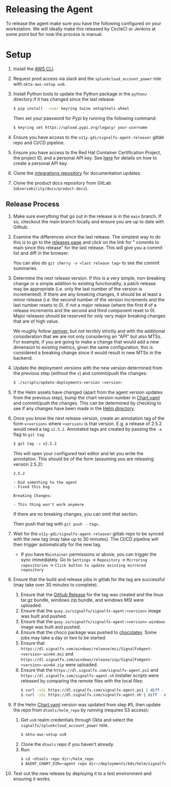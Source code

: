 # Releasing the Agent

To release the agent make sure you have the following configured on your
workstation.  We will ideally make this released by CircleCI or Jenkins at some
point but for now the process is manual.

# Setup

1. Install the [AWS CLI](
   https://docs.aws.amazon.com/cli/latest/userguide/install-cliv2.html).

1. Request prod access via slack and the `splunkcloud_account_power` role with
   `okta-aws-setup us0`.

1. Install Python tools to update the Python package in the `python/`
   directory if it has changed since the last release:

   ```sh
   $ pip install --user keyring twine setuptools wheel
   ```

   Then set your password for Pypi by running the following command:

   ```sh
   $ keyring set https://upload.pypi.org/legacy/ your-username
   ```

1. Ensure you have access to the `o11y-gdi/signalfx-agent-releaser` gitlab
   repo and CI/CD pipeline.

1. Ensure you have access to the Red Hat Container Certification Project, the
   project ID, and a personal API key.  See [here](
   https://redhat-connect.gitbook.io/partner-guide-for-red-hat-openshift-and-container/appendix/connect-portal-api/project-creation#api-key)
   for details on how to create a personal API key.

1. Clone the [integrations repository](https://github.com/signalfx/integrations)
   for documentation updates.

1. Clone the product docs repository from GitLab (`observability/docs/product-docs`).

## Release Process

1. Make sure everything that go out in the release is in the `main` branch.
   If so, checkout the main branch locally and ensure you are up to date
   with Github.

1. Examine the differences since the last release.  The simplest way to do
   this is to go to the [releases
   page](https://github.com/signalfx/signalfx-agent/releases) and click on the
   link for "<N> commits to main since this release" for the last release.
   This will give you a commit list and diff in the browser.

   You can also do `git cherry -v <last release tag>` to see the commit
   summaries.

1. Determine the next release version.  If this is a very simple, non-breaking
   change or a simple addition to existing functionality, a patch release may
   be appropriate (i.e. only the last number of the version is incremented).
   If there are any breaking changes, it should be at least a minor release
   (i.e. the second number of the version increments and the last number
   resets to 0), if not a major release (where the first # of a release
   increments and the second and third component reset to 0).  Major releases
   should be reserved for only very major breaking changes that are of high
   value.

   We roughly follow [semver](https://semver.org/), but not terribly
   strictly and with the additional consideration that we are not only
   considering an "API" but also MTSs.  For example, if you are going to make
   a change that would add a new dimension to existing metrics, given the same
   configuration, this is considered a breaking change since it would result
   in new MTSs in the backend.

1. Update the deployment versions with the new version determined from the
   previous step (without the `v`) and commit/push the changes:

   ```sh
   $ ./scripts/update-deployments-version <version>
   ```

1. If the Helm assets have changed (apart from the agent version updates from
   the previous step), bump the chart version number in
   [Chart.yaml](deployments/k8s/helm/signalfx-agent/Chart.yaml) and commit/push
   the changes. This can be determined by checking to see if any changes have
   been made in the [Helm directory](deployments/k8s/helm).

1. Once you know the next release version, create an annotation tag of the
   form `v<version>` where `<version>` is that version.  E.g. a release of
   2.5.2 would need a tag `v2.5.2`.  Annotated tags are created by passing the
   `-a` flag to `git tag`:

   ```sh
   $ git tag -a v2.5.2
   ```

   This will open your configured text editor and let you write the
   annotation.  This should be of the form (assuming you are releasing version
   2.5.2):

   ```
   2.5.2

   - Did something to the agent
   - Fixed this bug

   Breaking Changes:

   - This thing won't work anymore
   ```

   If there are no breaking changes, you can omit that section.

   Then push that tag with `git push --tags`.

1. Wait for the `o11y-gdi/signalfx-agent-releaser` gitlab repo to be synced
   with the new tag (may take up to 30 minutes). The CI/CD pipeline will then
   trigger automatically for the new tag.
   - If you have `Maintainer` permissions or above, you can trigger the sync
     immediately. Go to `Settings` -> `Repository` -> `Mirroring repositories` ->
     `Click button to update existing mirrored repository`

1. Ensure that the build and release jobs in gitlab for the tag are successful
   (may take over 30 minutes to complete).
   1. Ensure that the [Github Release](
      https://github.com/signalfx/signalfx-agent/releases) for the tag was
      created and the linux tar.gz bundle, windows zip bundle, and windows MSI
      were uploaded.
   1. Ensure that the `quay.io/signalfx/signalfx-agent:<version>` image was
      built and pushed.
   1. Ensure that the `quay.io/signalfx/signalfx-agent:<version>-windows`
      image was built and pushed.
   1. Ensure that the choco package was pushed to [chocolatey](
      https://community.chocolatey.org/packages/signalfx-agent). Some jobs may take
      a day or two to be started.
   1. Ensure that `https://dl.signalfx.com/windows/release/msi/SignalFxAgent-<version>-win64.msi`
      and `https://dl.signalfx.com/windows/release/zip/SignalFxAgent-<version>-win64.zip`
      were uploaded.
   1. Ensure that the `https://dl.signalfx.com/signalfx-agent.ps1` and
      `https://dl.signalfx.com/signalfx-agent.sh` installer scripts were released
      by comparing the remote files with the local files:
      ```sh
      $ curl -sSL https://dl.signalfx.com/signalfx-agent.ps1 | diff - deployments/installer/install.ps1
      $ curl -sSL https://dl.signalfx.com/signalfx-agent.sh | diff - deployments/installer/install.sh
      ```

1. If the Helm [Chart.yaml](./deployments/k8s/helm/signalfx-agent/Chart.yaml)
   version was updated from step #5, then update the repo from
   `dtools/helm_repo` by running (requires S3 access):
   1. Get `us0` realm credentials through Okta and select the
      `signalfx/splunkcloud_account_power` role.
      ```sh
      $ okta-aws-setup us0
      ```
   1. Clone the `dtools` repo if you haven't already.
   1. Run:
      ```sh
      $ cd <dtools repo dir>/helm_repo
      $ AGENT_CHART_DIR=<agent repo dir>/deployments/k8s/helm/signalfx-agent ./update agent
      ```

1. Test out the new release by deploying it to a test environment and ensuring
   it works.
